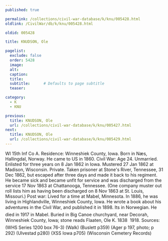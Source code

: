 ```yaml
---
published: true

permalink: /collections/civil-war-database/k/knu/005428.html
oldlink: /CivilWar/db/k/knu/005428.html

oldid: 005428

title: KNUDSON, Ole

pagelist:
  exclude: false
  order: 5428
  image: 
  alt:
  caption:
  title:
  subtitle:      # Defaults to page subtitle
  teaser:

category: 
  - K 
  - KNU

previous:
  title: KNUDSON, Ole
  url: /collections/civil-war-database/k/knu/005427.html  
next:
  title: KNUDSON, Ole
  url: /collections/civil-war-database/k/knu/005429.html   
---
```

WI 15th Inf Co A. Residence: Winneshiek County, Iowa. Born in N&aelig;s, Hallingdal, Norway. He came to US in 1860. Civil War: Age 24. Unmarried. Enlisted for three years on 8 Jan 1862 in Iowa. Mustered 27 Jan 1862 at Madison, Wisconsin. Private. Taken prisoner at Stone&#39;s River, Tennessee, 31 Dec 1862, but escaped after three days and made it back to his regiment. He became sick and became unfit for service and was discharged from the service 17 Nov 1863 at Chattanooga, Tennessee. (One company muster out roll lists him as having been discharged on 8 Nov 1863 at St. Louis, Missouri.) Post war: Lived for a time at Mabel, Minnesota. In 1886, he was living in Highlandville, Winneshiek County, Iowa. He wrote a book about his adventures in the Civil War, and published it in 1898. It&#146;s in Norwegian. He died in 1917 in Mabel. Buried in Big Canoe churchyard, near Decorah, Winneshiek County, Iowa; stone reads &#147;Flaaten, Ole K. 1838 &#150; 1918&#148;. Sources: (WHS Series 1200 box 76-3) (Walk) (Buslett p359) (Ager p 197, photo; p 292) (Ulvestad p280) (XSS Iowa p705) (Wisconsin Cemetery Records&#148;)